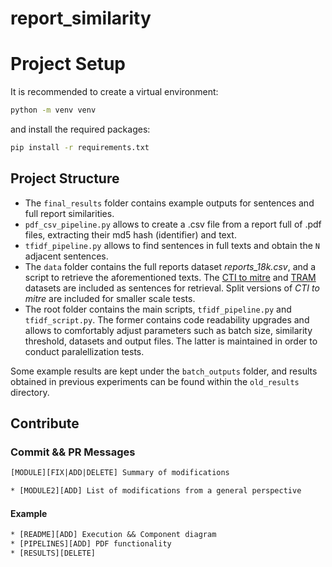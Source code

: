 # report_similarity


# Project Setup


It is recommended to create a virtual environment:
   ```sh
   python -m venv venv
   ```

and install the required packages:
   ```sh
   pip install -r requirements.txt
   ```

## Project Structure

* The `final_results` folder contains example outputs for sentences and full report similarities.
* `pdf_csv_pipeline.py` allows to create a .csv file from a report full of .pdf files, extracting their md5 hash (identifier) and text.
* `tfidf_pipeline.py` allows to find sentences in full texts and obtain the `N` adjacent sentences.
* The `data` folder contains the full reports dataset *reports_18k.csv*, and a script to retrieve the aforementioned texts. The [CTI to mitre](https://github.com/dessertlab/cti-to-mitre-with-nlp) and [TRAM](https://github.com/center-for-threat-informed-defense/tram) datasets are included as sentences for retrieval. 
Split versions of *CTI to mitre* are included for smaller scale tests.
* The root folder contains the main scripts, `tfidf_pipeline.py` and `tfidf_script.py`. The former contains code readability upgrades and allows to comfortably adjust parameters such as batch size, similarity threshold, datasets and output files. The latter is maintained in order to conduct paralellization tests.

Some example results are kept under the `batch_outputs` folder, and results obtained in previous experiments can be found within the `old_results` directory.

## Contribute

### Commit && PR Messages

```txt
[MODULE][FIX|ADD|DELETE] Summary of modifications

* [MODULE2][ADD] List of modifications from a general perspective
```

#### Example

```txt
* [README][ADD] Execution && Component diagram
* [PIPELINES][ADD] PDF functionality
* [RESULTS][DELETE]
```

